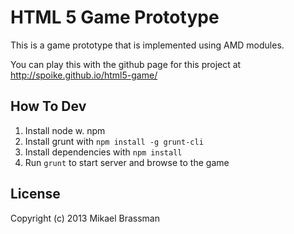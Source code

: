 # HTML 5 Game Prototype 

This is a game prototype that is implemented using AMD modules. 

You can play this with the github page for this project at http://spoike.github.io/html5-game/

## How To Dev

1. Install node w. npm
2. Install grunt with `npm install -g grunt-cli`
3. Install dependencies with `npm install`
4. Run `grunt` to start server and browse to the game

## License

Copyright (c) 2013 Mikael Brassman